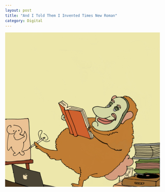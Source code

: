 ```yaml
---
layout: post
title: "And I Told Them I Invented Times New Roman"
category: Digital
---
```

![And I Told Them I Invented Times New Roman](/images/up/art/digital/somuchtolearn.jpeg)